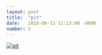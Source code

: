 ```yaml
---
layout: post
title:  "pit"
date:   2016-06-11 21:13:00 -0600
number: 5
---
```


[![pit](comic_images/005_pit.png)](comic_images/005_pit.png)

